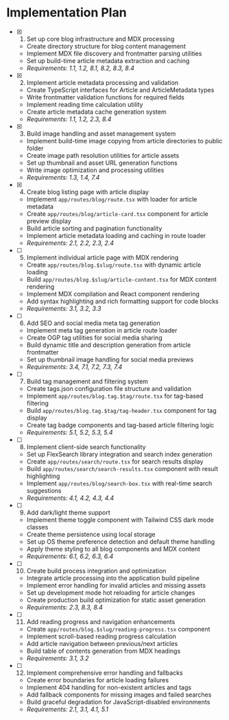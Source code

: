 # Implementation Plan

- [x] 1. Set up core blog infrastructure and MDX processing
  - Create directory structure for blog content management
  - Implement MDX file discovery and frontmatter parsing utilities
  - Set up build-time article metadata extraction and caching
  - _Requirements: 1.1, 1.2, 8.1, 8.2, 8.3, 8.4_

- [x] 2. Implement article metadata processing and validation
  - Create TypeScript interfaces for Article and ArticleMetadata types
  - Write frontmatter validation functions for required fields
  - Implement reading time calculation utility
  - Create article metadata cache generation system
  - _Requirements: 1.1, 1.2, 2.3, 8.4_

- [x] 3. Build image handling and asset management system
  - Implement build-time image copying from article directories to public folder
  - Create image path resolution utilities for article assets
  - Set up thumbnail and asset URL generation functions
  - Write image optimization and processing utilities
  - _Requirements: 1.3, 1.4, 7.4_

- [x] 4. Create blog listing page with article display
  - Implement `app/routes/blog/route.tsx` with loader for article metadata
  - Create `app/routes/blog/article-card.tsx` component for article preview display
  - Build article sorting and pagination functionality
  - Implement article metadata loading and caching in route loader
  - _Requirements: 2.1, 2.2, 2.3, 2.4_

- [ ] 5. Implement individual article page with MDX rendering
  - Create `app/routes/blog.$slug/route.tsx` with dynamic article loading
  - Build `app/routes/blog.$slug/article-content.tsx` for MDX content rendering
  - Implement MDX compilation and React component rendering
  - Add syntax highlighting and rich formatting support for code blocks
  - _Requirements: 3.1, 3.2, 3.3_

- [ ] 6. Add SEO and social media meta tag generation
  - Implement meta tag generation in article route loader
  - Create OGP tag utilities for social media sharing
  - Build dynamic title and description generation from article frontmatter
  - Set up thumbnail image handling for social media previews
  - _Requirements: 3.4, 7.1, 7.2, 7.3, 7.4_

- [ ] 7. Build tag management and filtering system
  - Create tags.json configuration file structure and validation
  - Implement `app/routes/blog.tag.$tag/route.tsx` for tag-based filtering
  - Build `app/routes/blog.tag.$tag/tag-header.tsx` component for tag display
  - Create tag badge components and tag-based article filtering logic
  - _Requirements: 5.1, 5.2, 5.3, 5.4_

- [ ] 8. Implement client-side search functionality
  - Set up FlexSearch library integration and search index generation
  - Create `app/routes/search/route.tsx` for search results display
  - Build `app/routes/search/search-results.tsx` component with result highlighting
  - Implement `app/routes/blog/search-box.tsx` with real-time search suggestions
  - _Requirements: 4.1, 4.2, 4.3, 4.4_

- [ ] 9. Add dark/light theme support
  - Implement theme toggle component with Tailwind CSS dark mode classes
  - Create theme persistence using local storage
  - Set up OS theme preference detection and default theme handling
  - Apply theme styling to all blog components and MDX content
  - _Requirements: 6.1, 6.2, 6.3, 6.4_

- [ ] 10. Create build process integration and optimization
  - Integrate article processing into the application build pipeline
  - Implement error handling for invalid articles and missing assets
  - Set up development mode hot reloading for article changes
  - Create production build optimization for static asset generation
  - _Requirements: 2.3, 8.3, 8.4_

- [ ] 11. Add reading progress and navigation enhancements
  - Create `app/routes/blog.$slug/reading-progress.tsx` component
  - Implement scroll-based reading progress calculation
  - Add article navigation between previous/next articles
  - Build table of contents generation from MDX headings
  - _Requirements: 3.1, 3.2_

- [ ] 12. Implement comprehensive error handling and fallbacks
  - Create error boundaries for article loading failures
  - Implement 404 handling for non-existent articles and tags
  - Add fallback components for missing images and failed searches
  - Build graceful degradation for JavaScript-disabled environments
  - _Requirements: 2.1, 3.1, 4.1, 5.1_